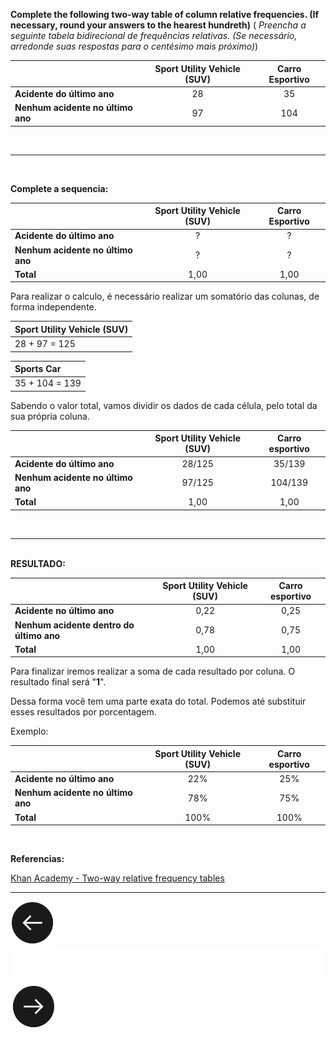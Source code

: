 **Complete the following two-way table of column relative frequencies.
(If necessary, round your answers to the hearest hundreth)** ( _Preencha a seguinte tabela bidirecional de frequências relativas.
(Se necessário, arredonde suas respostas para o centésimo mais próximo)_)

| |Sport Utility Vehicle (SUV)|Carro Esportivo|
|:---|:---:|:---:|
|**Acidente do último ano**|28|35|
|**Nenhum acidente no último ano**|97|104|

<br> <hr> <br>

**Complete a sequencia:**

| | Sport Utility Vehicle (SUV) | Carro Esportivo |
|:---|:---:|:---:|
|**Acidente do último ano** |? |? |
|**Nenhum acidente no último ano** |? |? |
|**Total** | 1,00 | 1,00 |

Para realizar o calculo, é necessário realizar um somatório das colunas, de forma independente.

|Sport Utility Vehicle (SUV)|
|:-|
|28 + 97 = 125|

|Sports Car|
|:-|
|35 + 104 = 139|

Sabendo o valor total, vamos dividir os dados de cada célula, pelo total da sua própria coluna.

| | Sport Utility Vehicle (SUV) | Carro esportivo |
|:---|:---:|:---:|
|**Acidente do último ano** | 28/125 | 35/139 |
|**Nenhum acidente no último ano**  | 97/125 | 104/139 |
|**Total** | 1,00 | 1,00 |
<br><hr><br>
**RESULTADO:**

| | Sport Utility Vehicle (SUV) | Carro esportivo |
|:---|:---:|:---:|
|**Acidente no último ano** | 0,22 | 0,25 |
|**Nenhum acidente dentro do último ano**  | 0,78 | 0,75 |
|**Total**| 1,00 | 1,00 |

Para finalizar iremos realizar a soma de cada resultado por coluna. O resultado final será "**1**".


Dessa forma você tem uma parte exata do total. Podemos até substituir esses resultados por porcentagem.

Exemplo:

| | Sport Utility Vehicle (SUV) | Carro esportivo |
|:---|:---:|:---:|
|**Acidente no último ano** | 22% | 25% |
|**Nenhum acidente no último ano** | 78% | 75% |
|**Total** | 100% | 100% |


<br>


**Referencias:**
<div id="referencias"/>



[Khan Academy - Two-way relative frequency tables](https://www.khanacademy.org/math/ap-statistics/analyzing-categorical-ap/stats-two-way-tables/v/two-way-relative-frequency-tables)



<hr>



[![](images/back.png)](Aula02.md)            ![      ](images/bar.png)                                   [![](images/next.png)](Aula04.md)
